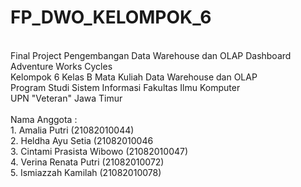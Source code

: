 # FP_DWO_KELOMPOK_6
<br/>
Final Project Pengembangan Data Warehouse dan OLAP Dashboard Adventure Works Cycles<br/>
Kelompok 6 Kelas B Mata Kuliah Data Warehouse dan OLAP <br/>
Program Studi Sistem Informasi Fakultas Ilmu Komputer <br/>
UPN "Veteran" Jawa Timur<br/>
<br/>
Nama Anggota :<br/>
1. Amalia Putri            (21082010044)<br/>
2. Heldha Ayu Setia        (21082010046<br/>
3. Cintami Prasista Wibowo (21082010047)<br/>
4. Verina Renata Putri     (21082010072)<br/>
5. Ismiazzah Kamilah       (21082010078)<br/>
<br/>

